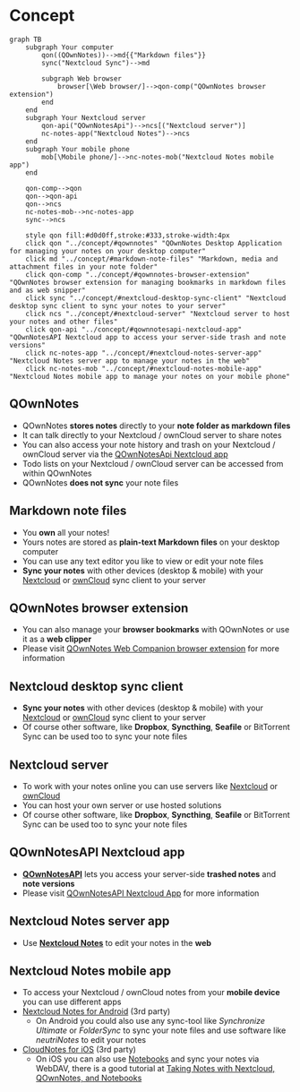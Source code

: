 # Concept

```mermaid
graph TB
    subgraph Your computer
        qon((QOwnNotes))-->md{{"Markdown files"}}
        sync("Nextcloud Sync")-->md

        subgraph Web browser
            browser[\Web browser/]-->qon-comp("QOwnNotes browser extension")
        end
    end
    subgraph Your Nextcloud server
        qon-api("QOwnNotesApi")-->ncs[("Nextcloud server")]
        nc-notes-app("Nextcloud Notes")-->ncs
    end
    subgraph Your mobile phone
        mob[\Mobile phone/]-->nc-notes-mob("Nextcloud Notes mobile app")
    end

    qon-comp-->qon
    qon-->qon-api
    qon-->ncs
    nc-notes-mob-->nc-notes-app
    sync-->ncs

    style qon fill:#d0d0ff,stroke:#333,stroke-width:4px
    click qon "../concept/#qownnotes" "QOwnNotes Desktop Application for managing your notes on your desktop computer"
    click md "../concept/#markdown-note-files" "Markdown, media and attachment files in your note folder"
    click qon-comp "../concept/#qownnotes-browser-extension" "QOwnNotes browser extension for managing bookmarks in markdown files and as web snipper"
    click sync "../concept/#nextcloud-desktop-sync-client" "Nextcloud desktop sync client to sync your notes to your server"
    click ncs "../concept/#nextcloud-server" "Nextcloud server to host your notes and other files"
    click qon-api "../concept/#qownnotesapi-nextcloud-app" "QOwnNotesAPI Nextcloud app to access your server-side trash and note versions"
    click nc-notes-app "../concept/#nextcloud-notes-server-app" "Nextcloud Notes server app to manage your notes in the web"
    click nc-notes-mob "../concept/#nextcloud-notes-mobile-app" "Nextcloud Notes mobile app to manage your notes on your mobile phone"
```

## QOwnNotes
- QOwnNotes **stores notes** directly to your **note folder as markdown files**
- It can talk directly to your Nextcloud / ownCloud server to share notes
- You can also access your note history and trash on your Nextcloud / ownCloud server
  via the [QOwnNotesApi Nextcloud app](#qownnotesapi-nextcloud-app)
- Todo lists on your Nextcloud / ownCloud server can be accessed from within QOwnNotes
- QOwnNotes **does not sync** your note files

## Markdown note files
- You **own** all your notes!
- Yours notes are stored as **plain-text Markdown files** on your desktop computer
- You can use any text editor you like to view or edit your note files
- **Sync your notes** with other devices (desktop & mobile) with your [Nextcloud](https://nextcloud.com/)
  or [ownCloud](https://owncloud.org/) sync client to your server

## QOwnNotes browser extension
- You can also manage your **browser bookmarks** with QOwnNotes or use it as a **web clipper**
- Please visit [QOwnNotes Web Companion browser extension](browser-extension.md) for more information

## Nextcloud desktop sync client
- **Sync your notes** with other devices (desktop & mobile) with your [Nextcloud](https://nextcloud.com/)
  or [ownCloud](https://owncloud.org/) sync client to your server
- Of course other software, like **Dropbox**, **Syncthing**, **Seafile** or BitTorrent Sync can be used
  too to sync your note files

## Nextcloud server
- To work with your notes online you can use servers like [Nextcloud](https://nextcloud.com/)
  or [ownCloud](https://owncloud.org/)
- You can host your own server or use hosted solutions
- Of course other software, like **Dropbox**, **Syncthing**, **Seafile** or BitTorrent Sync can be used
  too to sync your note files

## QOwnNotesAPI Nextcloud app
- [**QOwnNotesAPI**](https://github.com/pbek/qownnotesapi) lets you access your
  server-side **trashed notes** and **note versions**
- Please visit [QOwnNotesAPI Nextcloud App](qownnotesapi.md) for more information

## Nextcloud Notes server app
- Use [**Nextcloud Notes**](https://github.com/nextcloud/notes) to edit your notes in the **web**

## Nextcloud Notes mobile app
- To access your Nextcloud / ownCloud notes from your **mobile device** you can use different apps
- [Nextcloud Notes for Android](https://play.google.com/store/apps/details?id=it.niedermann.owncloud.notes) (3rd party)
    - On Android you could also use any sync-tool like *Synchronize Ultimate* or *FolderSync* to sync your note files
      and use software like *neutriNotes* to edit your notes
- [CloudNotes for iOS](https://itunes.apple.com/de/app/cloudnotes-owncloud-notes/id813973264?mt=8) (3rd party)
    - On iOS you can also use [Notebooks](https://itunes.apple.com/us/app/notebooks-write-and-organize/id780438662)
      and sync your notes via WebDAV, there is a good tutorial at [Taking Notes with Nextcloud, QOwnNotes, and Notebooks](https://lifemeetscode.com/blog/taking-notes-with-nextcloud-qownnotes-and-notebooks)
